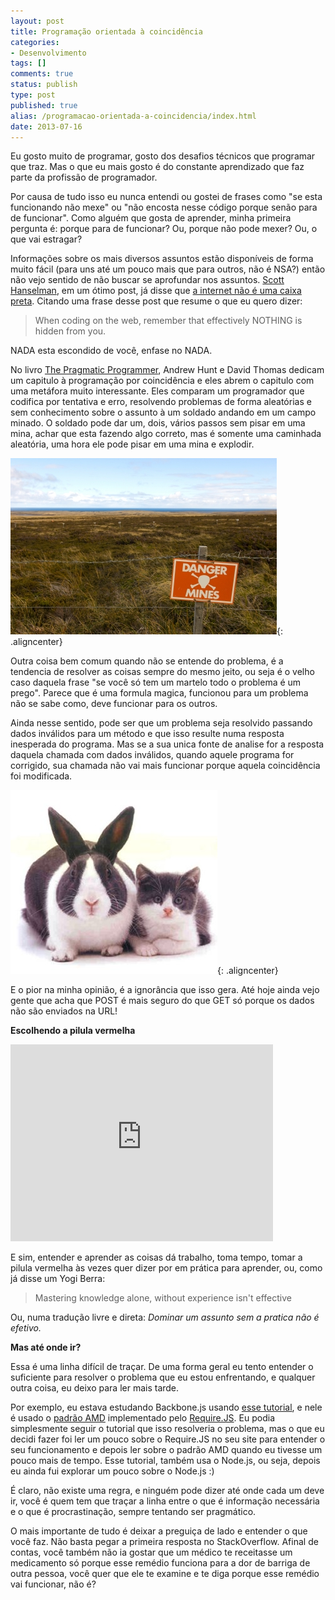```yaml
---
layout: post
title: Programação orientada à coincidência
categories:
- Desenvolvimento
tags: []
comments: true
status: publish
type: post
published: true
alias: /programacao-orientada-a-coincidencia/index.html
date: 2013-07-16
---
```

Eu gosto muito de programar, gosto dos desafios técnicos que programar que traz. Mas o que eu mais gosto é do constante aprendizado que faz parte da profissão de programador.

Por causa de tudo isso eu nunca entendi ou gostei de frases como "se esta funcionando não mexe" ou "não encosta nesse código porque senão para de funcionar". Como alguém que gosta de aprender, minha primeira pergunta é: porque para de funcionar? Ou, porque não pode mexer? Ou, o que vai estragar?

Informações sobre os mais diversos assuntos estão disponíveis de forma muito fácil (para uns até um pouco mais que para outros, não é NSA?) então não vejo sentido de não buscar se aprofundar nos assuntos. <a href="http://www.hanselman.com/">Scott Hanselman</a>, em um ótimo post, já disse que <a href="http://bit.ly/1dAms6P" target="_blank">a internet não é uma caixa preta</a>. Citando uma frase desse post que resume o que eu quero dizer:
<blockquote>When coding on the web, remember that effectively NOTHING is hidden from you.</blockquote>
NADA esta escondido de você, enfase no NADA.

No livro <a href="http://www.amazon.com/gp/product/020161622X/ref=as_li_ss_tl?ie=UTF8&amp;camp=1789&amp;creative=390957&amp;creativeASIN=020161622X&amp;linkCode=as2&amp;tag=tempcodi0f-20">The Pragmatic Programmer</a>, Andrew Hunt e David Thomas dedicam um capitulo à programação por coincidência e eles abrem o capitulo com uma metáfora muito interessante. Eles comparam um programador que codifica por tentativa e erro, resolvendo problemas de forma aleatórias e sem conhecimento sobre o assunto à um soldado andando em um campo minado. O soldado pode dar um, dois, vários passos sem pisar em uma mina, achar que esta fazendo algo correto, mas é somente uma caminhada aleatória, uma hora ele pode pisar em uma mina e explodir.

![Campo minado ](/images/2013/07/falklands-minefield1.jpg){: .aligncenter}

Outra coisa bem comum quando não se entende do problema, é a tendencia de resolver as coisas sempre do mesmo jeito, ou seja é o velho caso daquela frase "se você só tem um martelo todo o problema é um prego". Parece que é uma formula magica, funcionou para um problema não se sabe como, deve funcionar para os outros.

Ainda nesse sentido, pode ser que um problema seja resolvido passando dados inválidos
para um método e que isso resulte numa resposta inesperada do programa. Mas se a sua unica fonte de analise for a resposta daquela chamada com dados inválidos, quando aquele programa for corrigido, sua chamada não vai mais funcionar porque aquela coincidência foi modificada.

![Parece um coelho, mas... ](/images/2013/07/coincidence1.jpg){: .aligncenter}

E o pior na minha opinião, é a ignorância que isso gera. Até hoje ainda vejo gente que acha que POST é mais seguro do que GET só porque os dados não são enviados na URL!

<strong>Escolhendo a pilula vermelha</strong>

<iframe src="http://www.youtube.com/embed/xFhn_GUAhGU" frameborder="0" width="420" height="315"></iframe>

E sim, entender e aprender as coisas dá trabalho, toma tempo, tomar a pilula vermelha às vezes quer dizer por em prática para aprender, ou, como já disse um Yogi Berra:
<blockquote>Mastering knowledge alone, without experience isn't effective</blockquote>
Ou, numa tradução livre e direta: <em>Dominar um assunto sem a pratica não é efetivo.</em>

<strong>Mas até onde ir?</strong>

Essa é uma linha difícil de traçar. De uma forma geral eu tento entender o suficiente para resolver o problema que eu estou enfrentando, e qualquer outra coisa, eu deixo para ler mais tarde.

Por exemplo, eu estava estudando Backbone.js usando <a href="http://bit.ly/12QNKkh" target="_blank">esse tutorial</a>, e nele é usado o <a href="http://bit.ly/15yM296" target="_blank">padrão AMD</a> implementado pelo <a href="http://requirejs.org/" target="_blank">Require.JS</a>. Eu podia simplesmente seguir o tutorial que isso resolveria o problema, mas o que eu decidi fazer foi ler um pouco sobre o Require.JS no seu site para entender o seu funcionamento e depois ler sobre o padrão AMD quando eu tivesse um pouco mais de tempo. Esse tutorial, também usa o Node.js, ou seja, depois eu ainda fui explorar um pouco sobre o Node.js :)

É claro, não existe uma regra, e ninguém pode dizer até onde cada um deve ir, você é quem tem que traçar a linha entre o que é informação necessária e o que é procrastinação, sempre tentando ser pragmático.

O mais importante de tudo é deixar a preguiça de lado e entender o que você faz. Não basta pegar a primeira resposta no StackOverflow. Afinal de contas, você também não ia gostar que um médico te receitasse um medicamento só porque esse remédio funciona para a dor de barriga de outra pessoa, você quer que ele te examine e te diga porque esse remédio vai funcionar, não é?
